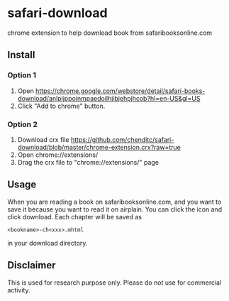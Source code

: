 # safari-download
chrome extension to help download book from safaribooksonline.com

## Install
### Option 1
1. Open https://chrome.google.com/webstore/detail/safari-books-download/anlpljppoinmpaedoilhjibjehpjhcob?hl=en-US&gl=US 
2. Click "Add to chrome" button.

### Option 2
1. Download crx file https://github.com/chenditc/safari-download/blob/master/chrome-extension.crx?raw=true
2. Open chrome://extensions/
3. Drag the crx file to "chrome://extensions/" page

## Usage
When you are reading a book on safaribooksonline.com, and you want to save it because you want to read it on airplain. You can click the icon and click download. Each chapter will be saved as 

```
<bookname>-ch<xxx>.mhtml
```
in your download directory.

## Disclaimer
This is used for research purpose only. Please do not use for commercial activity.
